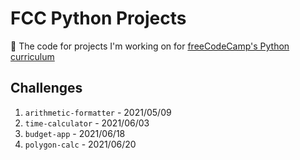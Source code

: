 # FCC Python Projects

🐍 The code for projects I'm working on for [freeCodeCamp's Python curriculum](https://www.freecodecamp.org/learn/scientific-computing-with-python/scientific-computing-with-python-projects)

## Challenges

1. `arithmetic-formatter` - 2021/05/09
1. `time-calculator` - 2021/06/03
1. `budget-app` - 2021/06/18
1. `polygon-calc` - 2021/06/20
